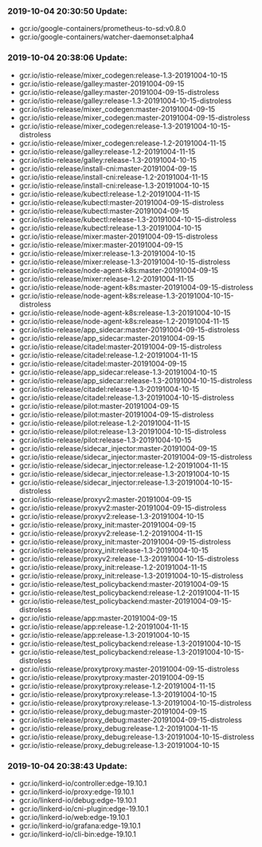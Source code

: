 ### 2019-10-04 20:30:50 Update:

- gcr.io/google-containers/prometheus-to-sd:v0.8.0
- gcr.io/google-containers/watcher-daemonset:alpha4
### 2019-10-04 20:38:06 Update:

- gcr.io/istio-release/mixer_codegen:release-1.3-20191004-10-15
- gcr.io/istio-release/galley:master-20191004-09-15
- gcr.io/istio-release/galley:master-20191004-09-15-distroless
- gcr.io/istio-release/galley:release-1.3-20191004-10-15-distroless
- gcr.io/istio-release/mixer_codegen:master-20191004-09-15
- gcr.io/istio-release/mixer_codegen:master-20191004-09-15-distroless
- gcr.io/istio-release/mixer_codegen:release-1.3-20191004-10-15-distroless
- gcr.io/istio-release/mixer_codegen:release-1.2-20191004-11-15
- gcr.io/istio-release/galley:release-1.2-20191004-11-15
- gcr.io/istio-release/galley:release-1.3-20191004-10-15
- gcr.io/istio-release/install-cni:master-20191004-09-15
- gcr.io/istio-release/install-cni:release-1.2-20191004-11-15
- gcr.io/istio-release/install-cni:release-1.3-20191004-10-15
- gcr.io/istio-release/kubectl:release-1.2-20191004-11-15
- gcr.io/istio-release/kubectl:master-20191004-09-15-distroless
- gcr.io/istio-release/kubectl:master-20191004-09-15
- gcr.io/istio-release/kubectl:release-1.3-20191004-10-15-distroless
- gcr.io/istio-release/kubectl:release-1.3-20191004-10-15
- gcr.io/istio-release/mixer:master-20191004-09-15-distroless
- gcr.io/istio-release/mixer:master-20191004-09-15
- gcr.io/istio-release/mixer:release-1.3-20191004-10-15
- gcr.io/istio-release/mixer:release-1.3-20191004-10-15-distroless
- gcr.io/istio-release/node-agent-k8s:master-20191004-09-15
- gcr.io/istio-release/mixer:release-1.2-20191004-11-15
- gcr.io/istio-release/node-agent-k8s:master-20191004-09-15-distroless
- gcr.io/istio-release/node-agent-k8s:release-1.3-20191004-10-15-distroless
- gcr.io/istio-release/node-agent-k8s:release-1.3-20191004-10-15
- gcr.io/istio-release/node-agent-k8s:release-1.2-20191004-11-15
- gcr.io/istio-release/app_sidecar:master-20191004-09-15-distroless
- gcr.io/istio-release/app_sidecar:master-20191004-09-15
- gcr.io/istio-release/citadel:master-20191004-09-15-distroless
- gcr.io/istio-release/citadel:release-1.2-20191004-11-15
- gcr.io/istio-release/citadel:master-20191004-09-15
- gcr.io/istio-release/app_sidecar:release-1.3-20191004-10-15
- gcr.io/istio-release/app_sidecar:release-1.3-20191004-10-15-distroless
- gcr.io/istio-release/citadel:release-1.3-20191004-10-15
- gcr.io/istio-release/citadel:release-1.3-20191004-10-15-distroless
- gcr.io/istio-release/pilot:master-20191004-09-15
- gcr.io/istio-release/pilot:master-20191004-09-15-distroless
- gcr.io/istio-release/pilot:release-1.2-20191004-11-15
- gcr.io/istio-release/pilot:release-1.3-20191004-10-15-distroless
- gcr.io/istio-release/pilot:release-1.3-20191004-10-15
- gcr.io/istio-release/sidecar_injector:master-20191004-09-15
- gcr.io/istio-release/sidecar_injector:master-20191004-09-15-distroless
- gcr.io/istio-release/sidecar_injector:release-1.2-20191004-11-15
- gcr.io/istio-release/sidecar_injector:release-1.3-20191004-10-15
- gcr.io/istio-release/sidecar_injector:release-1.3-20191004-10-15-distroless
- gcr.io/istio-release/proxyv2:master-20191004-09-15
- gcr.io/istio-release/proxyv2:master-20191004-09-15-distroless
- gcr.io/istio-release/proxyv2:release-1.3-20191004-10-15
- gcr.io/istio-release/proxy_init:master-20191004-09-15
- gcr.io/istio-release/proxyv2:release-1.2-20191004-11-15
- gcr.io/istio-release/proxy_init:master-20191004-09-15-distroless
- gcr.io/istio-release/proxy_init:release-1.3-20191004-10-15
- gcr.io/istio-release/proxyv2:release-1.3-20191004-10-15-distroless
- gcr.io/istio-release/proxy_init:release-1.2-20191004-11-15
- gcr.io/istio-release/proxy_init:release-1.3-20191004-10-15-distroless
- gcr.io/istio-release/test_policybackend:master-20191004-09-15
- gcr.io/istio-release/test_policybackend:release-1.2-20191004-11-15
- gcr.io/istio-release/test_policybackend:master-20191004-09-15-distroless
- gcr.io/istio-release/app:master-20191004-09-15
- gcr.io/istio-release/app:release-1.2-20191004-11-15
- gcr.io/istio-release/app:release-1.3-20191004-10-15
- gcr.io/istio-release/test_policybackend:release-1.3-20191004-10-15
- gcr.io/istio-release/test_policybackend:release-1.3-20191004-10-15-distroless
- gcr.io/istio-release/proxytproxy:master-20191004-09-15-distroless
- gcr.io/istio-release/proxytproxy:master-20191004-09-15
- gcr.io/istio-release/proxytproxy:release-1.2-20191004-11-15
- gcr.io/istio-release/proxytproxy:release-1.3-20191004-10-15
- gcr.io/istio-release/proxytproxy:release-1.3-20191004-10-15-distroless
- gcr.io/istio-release/proxy_debug:master-20191004-09-15
- gcr.io/istio-release/proxy_debug:master-20191004-09-15-distroless
- gcr.io/istio-release/proxy_debug:release-1.2-20191004-11-15
- gcr.io/istio-release/proxy_debug:release-1.3-20191004-10-15-distroless
- gcr.io/istio-release/proxy_debug:release-1.3-20191004-10-15
### 2019-10-04 20:38:43 Update:

- gcr.io/linkerd-io/controller:edge-19.10.1
- gcr.io/linkerd-io/proxy:edge-19.10.1
- gcr.io/linkerd-io/debug:edge-19.10.1
- gcr.io/linkerd-io/cni-plugin:edge-19.10.1
- gcr.io/linkerd-io/web:edge-19.10.1
- gcr.io/linkerd-io/grafana:edge-19.10.1
- gcr.io/linkerd-io/cli-bin:edge-19.10.1

